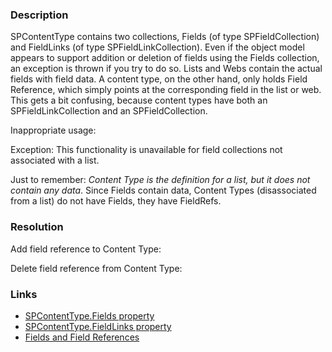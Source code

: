 ﻿---
Title: Inappropriate usage of SPContentType.Fields
FileName: resp510258.html
---

### Description
SPContentType contains two collections, Fields (of type SPFieldCollection) and FieldLinks (of type SPFieldLinkCollection). Even if the object model appears to support addition or deletion of fields using the Fields collection, an exception is thrown if you try to do so.
Lists and Webs contain the actual fields with field data. A content type, on the other hand, only holds Field Reference, which simply points at the corresponding field in the list or web. This gets a bit confusing, because content types have both an SPFieldLinkCollection and an SPFieldCollection.

Inappropriate usage:

<a href="_samples/DoNotUseSPContentTypeFieldsToAddOrDelete-InappropriateSPContentTypeFieldsUsage.sample-ref"></a>

Exception: This functionality is unavailable for field collections not associated with a list.

Just to remember: *Content Type is the definition for a list, but it does not contain any data*.
Since Fields contain data, Content Types (disassociated from a list) do not have Fields, they have FieldRefs.

### Resolution
Add field reference to Content Type:
<a href="_samples/DoNotUseSPContentTypeFieldsToAddOrDelete-AppropriateAddingFields.sample-ref"></a>

Delete field reference from Content Type:
<a href="_samples/DoNotUseSPContentTypeFieldsToAddOrDelete-AppropriateDeletingFields.sample-ref"></a>

### Links

- [SPContentType.Fields property](https://msdn.microsoft.com/en-us/library/microsoft.sharepoint.spcontenttype.fields.aspx)
- [SPContentType.FieldLinks property](https://msdn.microsoft.com/en-us/library/microsoft.sharepoint.spcontenttype.fieldlinks.aspx)
- [Fields and Field References](https://msdn.microsoft.com/en-us/library/aa543680(v=office.14).aspx)